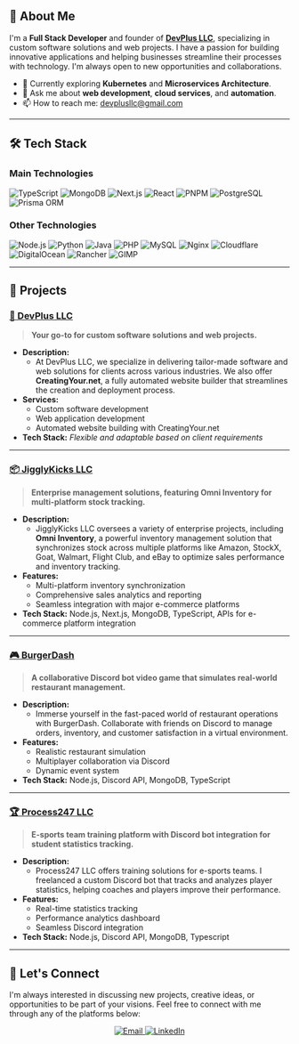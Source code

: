 ## 🚀 About Me

I'm a **Full Stack Developer** and founder of **[DevPlus LLC](https://devplusllc.com)**, specializing in custom software solutions and web projects. I have a passion for building innovative applications and helping businesses streamline their processes with technology. I'm always open to new opportunities and collaborations.

- 🌱 Currently exploring **Kubernetes** and **Microservices Architecture**.
- 💬 Ask me about **web development**, **cloud services**, and **automation**.
- 📫 How to reach me: [devplusllc@gmail.com](mailto:devplusllc@gmail.com)

---

## 🛠 Tech Stack

### **Main Technologies**

![TypeScript](https://img.shields.io/badge/TypeScript-3178C6?style=flat&logo=typescript&logoColor=white)
![MongoDB](https://img.shields.io/badge/MongoDB-47A248?style=flat&logo=mongodb&logoColor=white)
![Next.js](https://img.shields.io/badge/Next.js-000000?style=flat&logo=nextdotjs&logoColor=white)
![React](https://img.shields.io/badge/React-61DAFB?style=flat&logo=react&logoColor=black)
![PNPM](https://img.shields.io/badge/PNPM-F69220?style=flat&logo=pnpm&logoColor=white)
![PostgreSQL](https://img.shields.io/badge/PostgreSQL-336791?style=flat&logo=postgresql&logoColor=white)
![Prisma ORM](https://img.shields.io/badge/Prisma-2D3748?style=flat&logo=prisma&logoColor=white)

### **Other Technologies**

![Node.js](https://img.shields.io/badge/Node.js-339933?style=flat&logo=nodedotjs&logoColor=white)
![Python](https://img.shields.io/badge/Python-3776AB?style=flat&logo=python&logoColor=white)
![Java](https://img.shields.io/badge/Java-007396?style=flat&logo=java&logoColor=white)
![PHP](https://img.shields.io/badge/PHP-777BB4?style=flat&logo=php&logoColor=white)
![MySQL](https://img.shields.io/badge/MySQL-4479A1?style=flat&logo=mysql&logoColor=white)
![Nginx](https://img.shields.io/badge/Nginx-269539?style=flat&logo=nginx&logoColor=white)
![Cloudflare](https://img.shields.io/badge/Cloudflare-F38020?style=flat&logo=cloudflare&logoColor=white)
![DigitalOcean](https://img.shields.io/badge/DigitalOcean-0080FF?style=flat&logo=digitalocean&logoColor=white)
![Rancher](https://img.shields.io/badge/Rancher-0075A8?style=flat&logo=rancher&logoColor=white)
![GIMP](https://img.shields.io/badge/GIMP-5C5543?style=flat&logo=gimp&logoColor=white)

---

## 📂 Projects

### [💼 DevPlus LLC](https://devplusllc.com)

> **Your go-to for custom software solutions and web projects.**

- **Description:**
  - At DevPlus LLC, we specialize in delivering tailor-made software and web solutions for clients across various industries. We also offer **CreatingYour.net**, a fully automated website builder that streamlines the creation and deployment process.
- **Services:**
  - Custom software development
  - Web application development
  - Automated website building with CreatingYour.net
- **Tech Stack:** *Flexible and adaptable based on client requirements*

---

### [📦 JigglyKicks LLC](## "Work-In-Progress")

> **Enterprise management solutions, featuring Omni Inventory for multi-platform stock tracking.**

- **Description:**
  - JigglyKicks LLC oversees a variety of enterprise projects, including **Omni Inventory**, a powerful inventory management solution that synchronizes stock across multiple platforms like Amazon, StockX, Goat, Walmart, Flight Club, and eBay to optimize sales performance and inventory tracking.
- **Features:**
  - Multi-platform inventory synchronization
  - Comprehensive sales analytics and reporting
  - Seamless integration with major e-commerce platforms
- **Tech Stack:** Node.js, Next.js, MongoDB, TypeScript, APIs for e-commerce platform integration

---

### [🎮 BurgerDash](https://github.com/BurgerDash)

> **A collaborative Discord bot video game that simulates real-world restaurant management.**

- **Description:**
  - Immerse yourself in the fast-paced world of restaurant operations with BurgerDash. Collaborate with friends on Discord to manage orders, inventory, and customer satisfaction in a virtual environment.
- **Features:**
  - Realistic restaurant simulation
  - Multiplayer collaboration via Discord
  - Dynamic event system
- **Tech Stack:** Node.js, Discord API, MongoDB, TypeScript

---

### [🏆 Process247 LLC](https://github.com/Process247-LLC)

> **E-sports team training platform with Discord bot integration for student statistics tracking.**

- **Description:**
  - Process247 LLC offers training solutions for e-sports teams. I freelanced a custom Discord bot that tracks and analyzes player statistics, helping coaches and players improve their performance.
- **Features:**
  - Real-time statistics tracking
  - Performance analytics dashboard
  - Seamless Discord integration
- **Tech Stack:** Node.js, Discord API, MongoDB, Typescript

---

## 💬 Let's Connect

I'm always interested in discussing new projects, creative ideas, or opportunities to be part of your visions. Feel free to connect with me through any of the platforms below:

<p align="center">
  <a href="mailto:devplusllc@gmail.com">
    <img src="https://img.shields.io/badge/Email-devplusllc%40gmail.com-red?style=for-the-badge&logo=gmail&logoColor=white" alt="Email">
  </a>
  <a href="https://www.linkedin.com/in/isaac-riehm/">
    <img src="https://img.shields.io/badge/LinkedIn-isaac--riehm-blue?style=for-the-badge&logo=linkedin&logoColor=white" alt="LinkedIn">
  </a>
</p>
